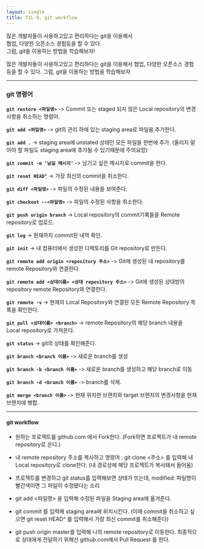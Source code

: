 ```yaml
---
layout: single
title: TIL-9, git workflow
---
```


많은 개발자들이 사용하고있고 편리하다는 git을 이용해서 <br>
협업, 다양한 오픈소스 경험등을 할 수 있다. <br>
그럼, git을 이용하는 방법을 학습해보자!  <br>

많은 개발자들이 사용하고있고 편리하다는 git을 이용해서
협업, 다양한 오픈소스 경험등을 할 수 있다.
그럼, git을 이용하는 방법을 학습해보자
***

<h3> git 명령어 </h3>

**``git restore <파일명>``**
-> Commit 또는 staged 되지 않은 Local repository의 변경사항을 취소하는 명령어.

**``git add <파일명>``**
-> git의 관리 하에 있는 staging area로 파일을 추가한다.

**``git add .``**
-> staging area에 unstated 상태인 모든 파일을 한번에 추가.
(올리지 말아야 할 파일도 staging area에 추가될 수 있기때문에 주의요망)

**`git commit -m ‘남길 메시지’`**
-> 남기고 싶은 메시지로 commit을 한다.

**``git reset HEAD^``**
-> 가장 최신의 commit을 취소한다.

**``git diff <파일명>``**
-> 파일의 수정된 내용을 보여준다.

**``git checkout --<파일명>``**
-> 파일의 수정된 사항을 취소한다.

**``git push origin branch``**
-> Local repository의 commit기록들을 Remote repository로 업로드.

**``git log``**
-> 현재까지 commit된 내역 확인.

**``git init``**
-> 내 컴퓨터에서 생성한 디렉토리를 Git repository로 만든다.

**``git remote add origin <repository 주소>``**
-> Git에 생성된 내 repository를 remote Repository와 연결한다.

**``git remote add <상대이름> <상대 repository 주소>``**
-> Git에 생성된 상대방의 repository remote Repository와 연결한다.

**``git remote -v``**
-> 현재의 Local Repository와 연결된 모든 Remote Repository 목록을 확인한다.

**``git pull <상대이름> <branch>``**
-> remote Repository의 해당 branch 내용을 Local repository로 가져온다.

**``git status``**
-> git의 상태를 확인해준다.

**``git branch <branch 이름>``**
-> 새로운 branch를 생성

**``git branch -b <branch 이름>``**
-> 새로운 branch를 생성하고 해당 branch로 이동

**``git branch -d <branch 이름>``**
-> branch를 삭제.

**``git merge <branch 이름>``**
-> 현재 위치한 브랜치와 target 브랜치의 변경사항을 현재 브랜치에 병합.

***
<h4>git workflow</h4>

- 원하는 프로젝트를 github.com 에서 Fork한다.
(Fork하면 프로젝트가 내 remote repository로 온다.)

- 내 remote repository 주소를 복사하고 명령어 : git clone <주소> 를 입력해 내 Local repository로 clone한다. (내 경로상에 해당 프로젝트가 복사돼서 들어옴)

- 프로젝트를 변경하고 git status를 입력해보면 상태가 뜨는데, 
modified: 파일명이 빨간색이면 그 파일이 수정됐다는 소리

- git add <파일명> 을 입력해 수정된 파일을 Staging area에 옮겨준다.

- git commit 를 입력해 staging area에 위치시킨다.
(이때 commit을 취소하고 싶으면 git reset HEAD^ 를 입력해서 가장 최신 commit를 취소해준다)

- git push origin master를 입력해 나의 remote repository로 이동한다.
최종적으로 상대에게 전달하기 위해선 github.com에서 Pull Request 를 한다.




